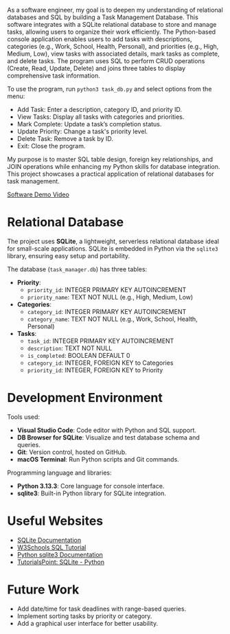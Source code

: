  As a software engineer, my goal is to deepen my understanding of relational databases and SQL by building a Task Management Database. This software integrates with a SQLite relational database to store and manage tasks, allowing users to organize their work efficiently. The Python-based console application enables users to add tasks with descriptions, categories (e.g., Work, School, Health, Personal), and priorities (e.g., High, Medium, Low), view tasks with associated details, mark tasks as complete, and delete tasks. The program uses SQL to perform CRUD operations (Create, Read, Update, Delete) and joins three tables to display comprehensive task information.

 To use the program, run `python3 task_db.py` and select options from the menu:
 - Add Task: Enter a description, category ID, and priority ID.
 - View Tasks: Display all tasks with categories and priorities.
 - Mark Complete: Update a task’s completion status.
 - Update Priority: Change a task's priority level. 
 - Delete Task: Remove a task by ID.
 - Exit: Close the program.

 My purpose is to master SQL table design, foreign key relationships, and JOIN operations while enhancing my Python skills for database integration. This project showcases a practical application of relational databases for task management.

 [Software Demo Video](https://youtu.be/abc123)

 # Relational Database

 The project uses **SQLite**, a lightweight, serverless relational database ideal for small-scale applications. SQLite is embedded in Python via the `sqlite3` library, ensuring easy setup and portability.

 The database (`task_manager.db`) has three tables:
 - **Priority**:
   - `priority_id`: INTEGER PRIMARY KEY AUTOINCREMENT
   - `priority_name`: TEXT NOT NULL (e.g., High, Medium, Low)
 - **Categories**:
   - `category_id`: INTEGER PRIMARY KEY AUTOINCREMENT
   - `category_name`: TEXT NOT NULL (e.g., Work, School, Health, Personal)
 - **Tasks**:
   - `task_id`: INTEGER PRIMARY KEY AUTOINCREMENT
   - `description`: TEXT NOT NULL
   - `is_completed`: BOOLEAN DEFAULT 0
   - `category_id`: INTEGER, FOREIGN KEY to Categories
   - `priority_id`: INTEGER, FOREIGN KEY to Priority

 # Development Environment

 Tools used:
 - **Visual Studio Code**: Code editor with Python and SQL support.
 - **DB Browser for SQLite**: Visualize and test database schema and queries.
 - **Git**: Version control, hosted on GitHub.
 - **macOS Terminal**: Run Python scripts and Git commands.

 Programming language and libraries:
 - **Python 3.13.3**: Core language for console interface.
 - **sqlite3**: Built-in Python library for SQLite integration.

 # Useful Websites

 - [SQLite Documentation](https://www.sqlite.org/docs.html)
 - [W3Schools SQL Tutorial](https://www.w3schools.com/sql/)
 - [Python sqlite3 Documentation](https://docs.python.org/3/library/sqlite3.html)
 - [TutorialsPoint: SQLite - Python](https://www.tutorialspoint.com/sqlite/sqlite_python.htm)

 # Future Work

 - Add date/time for task deadlines with range-based queries.
 - Implement sorting tasks by priority or category.
 - Add a graphical user interface for better usability.